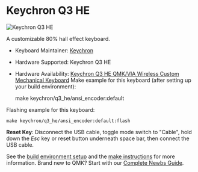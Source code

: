 # Keychron Q3 HE

![Keychron Q3 HE](https://cdn.shopify.com/s/files/1/0059/0630/1017/files/Keychron-Q3-HE-page1.jpg)

A customizable 80% hall effect keyboard.

* Keyboard Maintainer: [Keychron](https://github.com/keychron)
* Hardware Supported: Keychron Q3 HE
* Hardware Availability: [Keychron Q3 HE QMK/VIA Wireless Custom Mechanical Keyboard](https://www.keychron.com/products/keychron-q3-he-qmk-wireless-custom-keyboard)
  Make example for this keyboard (after setting up your build environment):

    make keychron/q3_he/ansi_encoder:default

Flashing example for this keyboard:

    make keychron/q3_he/ansi_encoder:default:flash

**Reset Key**: Disconnect the USB cable, toggle mode switch to "Cable", hold down the *Esc* key or reset button underneath space bar, then connect the USB cable.

See the [build environment setup](https://docs.qmk.fm/#/getting_started_build_tools) and the [make instructions](https://docs.qmk.fm/#/getting_started_make_guide) for more information. Brand new to QMK? Start with our [Complete Newbs Guide](https://docs.qmk.fm/#/newbs).
